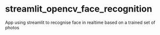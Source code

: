 # streamlit_opencv_face_recognition
App using streamlit to recognise face in realtime based on a trained set of photos

